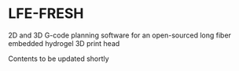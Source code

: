 # LFE-FRESH
2D and 3D G-code planning software for an open-sourced long fiber embedded hydrogel 3D print head 

Contents to be updated shortly
